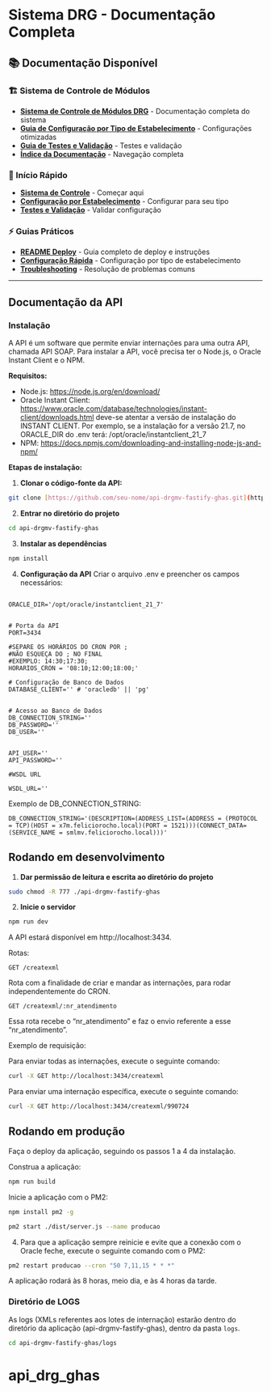 # Sistema DRG - Documentação Completa

## 📚 Documentação Disponível

### **🏗️ Sistema de Controle de Módulos**

- **[Sistema de Controle de Módulos DRG](./docs/SISTEMA_CONTROLE_MODULOS_DRG.md)** - Documentação completa do sistema
- **[Guia de Configuração por Tipo de Estabelecimento](./docs/GUIA_CONFIGURACAO_ESTABELECIMENTOS.md)** - Configurações otimizadas
- **[Guia de Testes e Validação](./docs/GUIA_TESTES_VALIDACAO.md)** - Testes e validação
- **[Índice da Documentação](./docs/INDEX.md)** - Navegação completa

### **🚀 Início Rápido**

- **[Sistema de Controle](./docs/SISTEMA_CONTROLE_MODULOS_DRG.md)** - Começar aqui
- **[Configuração por Estabelecimento](./docs/GUIA_CONFIGURACAO_ESTABELECIMENTOS.md)** - Configurar para seu tipo
- **[Testes e Validação](./docs/GUIA_TESTES_VALIDACAO.md)** - Validar configuração

### **⚡ Guias Práticos**

- **[README Deploy](./README_DEPLOY.md)** - Guia completo de deploy e instruções
- **[Configuração Rápida](./CONFIGURACAO_RAPIDA.md)** - Configuração por tipo de estabelecimento
- **[Troubleshooting](./TROUBLESHOOTING.md)** - Resolução de problemas comuns

---

## Documentação da API

### Instalação

A API é um software que permite enviar internações para uma outra API, chamada API SOAP. Para instalar a API, você precisa ter o Node.js, o Oracle Instant Client e o NPM.

**Requisitos:**

- Node.js: https://node.js.org/en/download/
- Oracle Instant Client: https://www.oracle.com/database/technologies/instant-client/downloads.html
  deve-se atentar a versão de instalação do INSTANT CLIENT. Por exemplo, se a instalação for a versão 21.7, no ORACLE_DIR do .env terá: /opt/oracle/instantclient_21_7
- NPM: https://docs.npmjs.com/downloading-and-installing-node-js-and-npm/

**Etapas de instalação:**

1. **Clonar o código-fonte da API:**

```bash
git clone [https://github.com/seu-nome/api-drgmv-fastify-ghas.git](https://github.com/seu-nome/api-drgmv-fastify-ghas.git)
```

2. **Entrar no diretório do projeto**

```bash
cd api-drgmv-fastify-ghas
```

3. **Instalar as dependências**

```bash
npm install
```

4. **Configuração da API**
   Criar o arquivo .env e preencher os campos necessários:

```

ORACLE_DIR='/opt/oracle/instantclient_21_7'


# Porta da API
PORT=3434

#SEPARE OS HORÁRIOS DO CRON POR ;
#NÃO ESQUEÇA DO ; NO FINAL
#EXEMPLO: 14:30;17:30;
HORARIOS_CRON = '08:10;12:00;18:00;'

# Configuração de Banco de Dados
DATABASE_CLIENT='' # 'oracledb' || 'pg'


# Acesso ao Banco de Dados
DB_CONNECTION_STRING=''
DB_PASSWORD=''
DB_USER=''


API_USER=''
API_PASSWORD=''

#WSDL URL

WSDL_URL=''

```

Exemplo de DB_CONNECTION_STRING:

```
DB_CONNECTION_STRING='(DESCRIPTION=(ADDRESS_LIST=(ADDRESS = (PROTOCOL = TCP)(HOST = x7m.feliciorocho.local)(PORT = 1521)))(CONNECT_DATA=(SERVICE_NAME = smlmv.feliciorocho.local)))'
```

## Rodando em desenvolvimento

1. **Dar permissão de leitura e escrita ao diretório do projeto**

```bash
sudo chmod -R 777 ./api-drgmv-fastify-ghas
```

2. **Inicie o servidor**

```bash
npm run dev
```

A API estará disponível em http://localhost:3434.

Rotas:

```http
GET /createxml
```

Rota com a finalidade de criar e mandar as internações, para rodar independentemente do CRON.

```
GET /createxml/:nr_atendimento
```

Essa rota recebe o “nr_atendimento” e faz o envio referente a esse “nr_atendimento”.

Exemplo de requisição:

Para enviar todas as internações, execute o seguinte comando:

```bash
curl -X GET http://localhost:3434/createxml
```

Para enviar uma internação específica, execute o seguinte comando:

```bash
curl -X GET http://localhost:3434/createxml/990724
```

## Rodando em produção

Faça o deploy da aplicação, seguindo os passos 1 a 4 da instalação.

Construa a aplicação:

```bash
npm run build
```

Inicie a aplicação com o PM2:

```bash
npm install pm2 -g
```

```bash
pm2 start ./dist/server.js --name producao
```

4. Para que a aplicação sempre reinicie e evite que a conexão com o Oracle feche, execute o seguinte comando com o PM2:

```bash
pm2 restart producao --cron "50 7,11,15 * * *"
```

A aplicação rodará às 8 horas, meio dia, e às 4 horas da tarde.

### Diretório de LOGS

As logs (XMLs referentes aos lotes de internação) estarão dentro do diretório da aplicação (api-drgmv-fastify-ghas), dentro da pasta `logs`.

```bash
cd api-drgmv-fastify-ghas/logs
```

# api_drg_ghas
